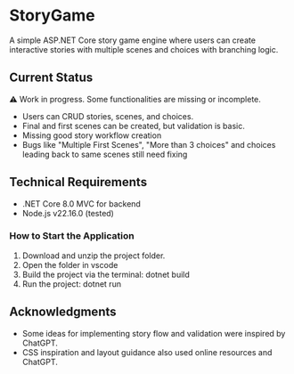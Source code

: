 # StoryGame

A simple ASP.NET Core story game engine where users can create interactive stories with multiple scenes and choices with branching logic.

## Current Status

⚠️ Work in progress. Some functionalities are missing or incomplete.

- Users can CRUD stories, scenes, and choices.
- Final and first scenes can be created, but validation is basic.
- Missing good story workflow creation
- Bugs like "Multiple First Scenes", "More than 3 choices" and choices leading back to same scenes still need fixing

## Technical Requirements

- .NET Core 8.0 MVC for backend
- Node.js v22.16.0 (tested)

### How to Start the Application

1. Download and unzip the project folder.
2. Open the folder in vscode
3. Build the project via the terminal: dotnet build
4. Run the project: dotnet run

## Acknowledgments

- Some ideas for implementing story flow and validation were inspired by ChatGPT.
- CSS inspiration and layout guidance also used online resources and ChatGPT.
